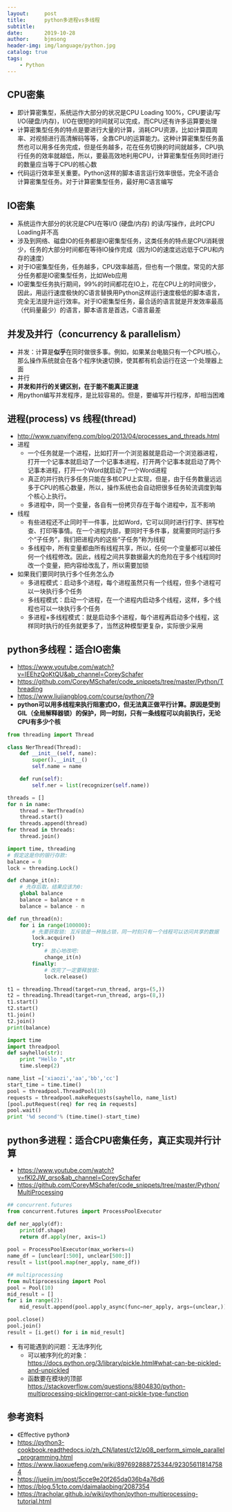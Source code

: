 ```yaml
---
layout:     post
title:      python多进程vs多线程
subtitle:   
date:       2019-10-28
author:     bjmsong
header-img: img/language/python.jpg
catalog: true
tags:
    - Python
---
```

## CPU密集
- 即计算密集型，系统运作大部分的状况是CPU Loading 100%，CPU要读/写I/O(硬盘/内存)，I/O在很短的时间就可以完成，而CPU还有许多运算要处理
- 计算密集型任务的特点是要进行大量的计算，消耗CPU资源，比如计算圆周率、对视频进行高清解码等等，全靠CPU的运算能力。这种计算密集型任务虽然也可以用多任务完成，但是任务越多，花在任务切换的时间就越多，CPU执行任务的效率就越低，所以，要最高效地利用CPU，计算密集型任务同时进行的数量应当等于CPU的核心数
- 代码运行效率至关重要。Python这样的脚本语言运行效率很低，完全不适合计算密集型任务。对于计算密集型任务，最好用C语言编写

## IO密集
- 系统运作大部分的状况是CPU在等I/O (硬盘/内存) 的读/写操作，此时CPU Loading并不高
- 涉及到网络、磁盘IO的任务都是IO密集型任务，这类任务的特点是CPU消耗很少，任务的大部分时间都在等待IO操作完成（因为IO的速度远远低于CPU和内存的速度）
- 对于IO密集型任务，任务越多，CPU效率越高，但也有一个限度。常见的大部分任务都是IO密集型任务，比如Web应用
- IO密集型任务执行期间，99%的时间都花在IO上，花在CPU上的时间很少，因此，用运行速度极快的C语言替换用Python这样运行速度极低的脚本语言，完全无法提升运行效率。对于IO密集型任务，最合适的语言就是开发效率最高（代码量最少）的语言，脚本语言是首选，C语言最差


## 并发及并行（concurrency & parallelism）
- 并发：计算是**似乎**在同时做很多事。例如，如果某台电脑只有一个CPU核心，那么操作系统就会在各个程序快速切换，使其都有机会运行在这一个处理器上面
- 并行
- **并发和并行的关键区别，在于能不能真正提速**
- 用python编写并发程序，是比较容易的。但是，要编写并行程序，却相当困难


## 进程(process) vs 线程(thread)
- http://www.ruanyifeng.com/blog/2013/04/processes_and_threads.html
- 进程
  - 一个任务就是一个进程，比如打开一个浏览器就是启动一个浏览器进程，打开一个记事本就启动了一个记事本进程，打开两个记事本就启动了两个记事本进程，打开一个Word就启动了一个Word进程
  - 真正的并行执行多任务只能在多核CPU上实现，但是，由于任务数量远远多于CPU的核心数量，所以，操作系统也会自动把很多任务轮流调度到每个核心上执行。
  - 多进程中，同一个变量，各自有一份拷贝存在于每个进程中，互不影响
- 线程
  - 有些进程还不止同时干一件事，比如Word，它可以同时进行打字、拼写检查、打印等事情。在一个进程内部，要同时干多件事，就需要同时运行多个“子任务”，我们把进程内的这些“子任务”称为线程
  - 多线程中，所有变量都由所有线程共享，所以，任何一个变量都可以被任何一个线程修改。因此，线程之间共享数据最大的危险在于多个线程同时改一个变量，把内容给改乱了，所以需要加锁
- 如果我们要同时执行多个任务怎么办
  - 多进程模式：启动多个进程，每个进程虽然只有一个线程，但多个进程可以一块执行多个任务
  - 多线程模式：启动一个进程，在一个进程内启动多个线程，这样，多个线程也可以一块执行多个任务
  - 多进程+多线程模式：就是启动多个进程，每个进程再启动多个线程，这样同时执行的任务就更多了，当然这种模型更复杂，实际很少采用

## python多线程：适合IO密集
- https://www.youtube.com/watch?v=IEEhzQoKtQU&ab_channel=CoreySchafer
- https://github.com/CoreyMSchafer/code_snippets/tree/master/Python/Threading
- https://www.liujiangblog.com/course/python/79
- **python可以用多线程来执行阻塞式IO，但无法真正做平行计算。原因是受到GIL（全局解释器锁）的保护，同一时刻，只有一条线程可以向前执行，无论CPU有多少个核**

```python
from threading import Thread

class NerThread(Thread):
    def __init__(self, name):
        super().__init__()
        self.name = name

    def run(self):
        self.ner = list(recognizer(self.name))

threads = []
for n in name:
    thread = NerThread(n)
    thread.start()
    threads.append(thread)
for thread in threads:
    thread.join()
```


```python
import time, threading
# 假定这是你的银行存款:
balance = 0
lock = threading.Lock()

def change_it(n):
    # 先存后取，结果应该为0:
    global balance
    balance = balance + n
    balance = balance - n

def run_thread(n):
    for i in range(100000):
        # 先要获取锁: 互斥锁是一种独占锁，同一时刻只有一个线程可以访问共享的数据
        lock.acquire()
        try:
            # 放心地改吧:
            change_it(n)
        finally:
            # 改完了一定要释放锁:
            lock.release()

t1 = threading.Thread(target=run_thread, args=(5,))
t2 = threading.Thread(target=run_thread, args=(8,))
t1.start()
t2.start()
t1.join()
t2.join()
print(balance)
```


```python
import time
import threadpool  
def sayhello(str):
    print "Hello ",str
    time.sleep(2)

name_list =['xiaozi','aa','bb','cc']
start_time = time.time()
pool = threadpool.ThreadPool(10) 
requests = threadpool.makeRequests(sayhello, name_list) 
[pool.putRequest(req) for req in requests] 
pool.wait() 
print '%d second'% (time.time()-start_time)
```

  
## python多进程：适合CPU密集任务，真正实现并行计算
- https://www.youtube.com/watch?v=fKl2JW_qrso&ab_channel=CoreySchafer
- https://github.com/CoreyMSchafer/code_snippets/tree/master/Python/MultiProcessing

```python
## concurrent.futures
from concurrent.futures import ProcessPoolExecutor

def ner_apply(df):
    print(df.shape)
    return df.apply(ner, axis=1)
    
pool = ProcessPoolExecutor(max_workers=4)
name_df = [unclear[:500], unclear[500:]]
result = list(pool.map(ner_apply, name_df))

## multiprocessing
from multiprocessing import Pool
pool = Pool(10)
mid_result = []
for i in range(2):
	mid_result.append(pool.apply_async(func=ner_apply, args=(unclear,)))

pool.close()
pool.join()
result = [i.get() for i in mid_result]
```

- 有可能遇到的问题：无法序列化
  - 可以被序列化的对象：https://docs.python.org/3/library/pickle.html#what-can-be-pickled-and-unpickled
  - 函数要在模块的顶部
    https://stackoverflow.com/questions/8804830/python-multiprocessing-picklingerror-cant-pickle-type-function


## 参考资料
- 《Effective python》
- https://python3-cookbook.readthedocs.io/zh_CN/latest/c12/p08_perform_simple_parallel_programming.html
- https://www.liaoxuefeng.com/wiki/897692888725344/923056118147584
- https://juejin.im/post/5cce9e20f265da036b4a76d6
- https://blog.51cto.com/daimalaobing/2087354
- https://tracholar.github.io/wiki/python/python-multiprocessing-tutorial.html
